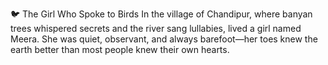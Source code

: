 🐦 The Girl Who Spoke to Birds
In the village of Chandipur, where banyan trees whispered secrets and the river sang lullabies, lived a girl named Meera. She was quiet, observant, and always barefoot—her toes knew the earth better than most people knew their own hearts.